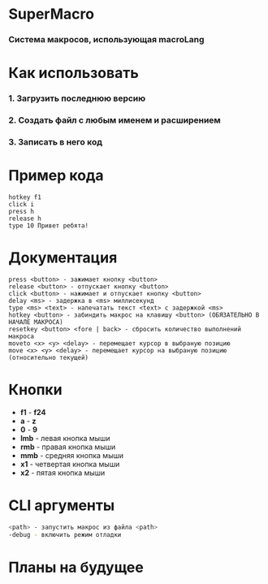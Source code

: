 # SuperMacro
### Система макросов, использующая macroLang

# Как использовать
### 1. Загрузить последнюю версию
### 2. Создать файл с любым именем и расширением
### 3. Записать в него код

# Пример кода
```macroLang
hotkey f1
click i
press h
release h
type 10 Привет ребята!
```

# Документация
```macroLang
press <button> - зажимает кнопку <button>
release <button> - отпускает кнопку <button>
click <button> - нажимает и отпускает кнопку <button>
delay <ms> - задержка в <ms> миллисекунд
type <ms> <text> - напечатать текст <text> с задержкой <ms>
hotkey <button> - забиндить макрос на клавишу <button> (ОБЯЗАТЕЛЬНО В НАЧАЛЕ МАКРОСА)
resetkey <button> <fore | back> - сбросить количество выполнений макроса 
moveto <x> <y> <delay> - перемещает курсор в выбраную позицию 
move <x> <y> <delay> - перемещает курсор на выбраную позицию (относительно текущей)
```

# Кнопки
- **f1** - **f24**
- **a** - **z**
- **0** - **9**
- **lmb** - левая кнопка мыши
- **rmb** - правая кнопка мыши
- **mmb** - средняя кнопка мыши
- **x1** - четвертая кнопка мыши
- **x2** - пятая кнопка мыши


# CLI аргументы
```bash
<path> - запустить макрос из файла <path>
-debug - включить режим отладки
```
# Планы на будущее
